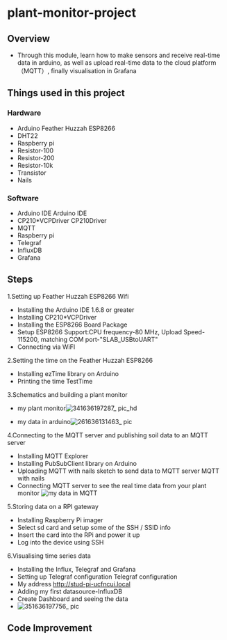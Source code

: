 # plant-monitor-project
## Overview
* Through this module, learn how to make sensors and receive real-time data in arduino, as well as upload real-time data to the cloud platform（MQTT）, finally visualisation in Grafana
## Things used in this project
### Hardware
* Arduino Feather Huzzah ESP8266	
* DHT22	                          
* Raspberry pi	                  
* Resistor-100	                  
* Resistor-200	                  
* Resistor-10k	                  
* Transistor	                    
* Nails	                    
### Software
* Arduino IDE Arduino IDE 
* CP210*VCPDriver CP210Driver 
* MQTT 
* Raspberry pi 
* Telegraf
* InfluxDB
* Grafana
## Steps
1.Setting up Feather Huzzah ESP8266 Wifi
* Installing the Arduino IDE 1.6.8 or greater
* Installing CP210*VCPDriver
* Installing the ESP8266 Board Package
* Setup ESP8266 Support:CPU frequency-80 MHz, Upload Speed-115200, matching COM port-"SLAB_USBtoUART"
* Connecting via WiFI

2.Setting the time on the Feather Huzzah ESP8266
* Installing ezTime library on Arduino
* Printing the time TestTime

3.Schematics and building a plant monitor 
* my plant monitor![341636197287_ pic_hd](https://user-images.githubusercontent.com/92298865/140608101-f6cbfec5-fe52-49c5-aad9-4bb1de5e615e.jpg)


* my data in arduino![261636131463_ pic](https://user-images.githubusercontent.com/92298865/140608105-6ee165a0-7ec5-4864-aea4-5af5b30f101c.jpg)



4.Connecting to the MQTT server and publishing soil data to an MQTT server
* Installing MQTT Explorer
* Installing PubSubClient library on Arduino
* Uploading MQTT with nails sketch to send data to MQTT server MQTT with nails
* Connecting MQTT server to see the real time data from your plant monitor
![my data in MQTT](https://user-images.githubusercontent.com/92298865/140607624-f70a3f16-63ab-4993-8c94-df3ef6e89c0f.jpg)

5.Storing data on a RPI gateway
* Installing Raspberry Pi imager
* Select sd card and setup some of the SSH / SSID info
* Insert the card into the RPi and power it up
* Log into the device using SSH

6.Visualising time series data
* Installing the Influx, Telegraf and Grafana
* Setting up Telegraf configuration Telegraf configuration
* My address http://stud-pi-ucfncui.local
* Adding my first datasource-InfluxDB
* Create Dashboard and seeing the data
* ![351636197756_ pic](https://user-images.githubusercontent.com/92298865/140608025-c9ee9b75-5acb-4b25-92b1-6253a7cce9ed.jpg)
## Code Improvement
